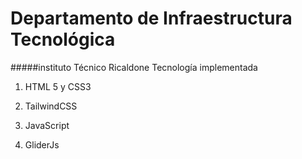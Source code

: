 # Departamento de Infraestructura Tecnológica
#####instituto Técnico Ricaldone
Tecnología implementada
1. HTML 5 y CSS3

1. TailwindCSS

1. JavaScript

1. GliderJs
